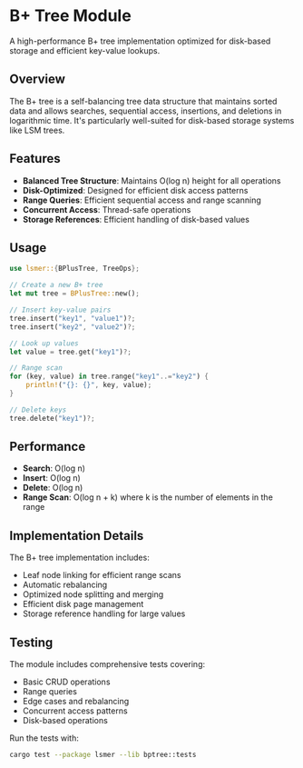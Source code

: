# B+ Tree Module

A high-performance B+ tree implementation optimized for disk-based storage and efficient key-value lookups.

## Overview

The B+ tree is a self-balancing tree data structure that maintains sorted data and allows searches, sequential access, insertions, and deletions in logarithmic time. It's particularly well-suited for disk-based storage systems like LSM trees.

## Features

- **Balanced Tree Structure**: Maintains O(log n) height for all operations
- **Disk-Optimized**: Designed for efficient disk access patterns
- **Range Queries**: Efficient sequential access and range scanning
- **Concurrent Access**: Thread-safe operations
- **Storage References**: Efficient handling of disk-based values

## Usage

```rust
use lsmer::{BPlusTree, TreeOps};

// Create a new B+ tree
let mut tree = BPlusTree::new();

// Insert key-value pairs
tree.insert("key1", "value1")?;
tree.insert("key2", "value2")?;

// Look up values
let value = tree.get("key1")?;

// Range scan
for (key, value) in tree.range("key1"..="key2") {
    println!("{}: {}", key, value);
}

// Delete keys
tree.delete("key1")?;
```

## Performance

- **Search**: O(log n)
- **Insert**: O(log n)
- **Delete**: O(log n)
- **Range Scan**: O(log n + k) where k is the number of elements in the range

## Implementation Details

The B+ tree implementation includes:

- Leaf node linking for efficient range scans
- Automatic rebalancing
- Optimized node splitting and merging
- Efficient disk page management
- Storage reference handling for large values

## Testing

The module includes comprehensive tests covering:

- Basic CRUD operations
- Range queries
- Edge cases and rebalancing
- Concurrent access patterns
- Disk-based operations

Run the tests with:

```bash
cargo test --package lsmer --lib bptree::tests
```
